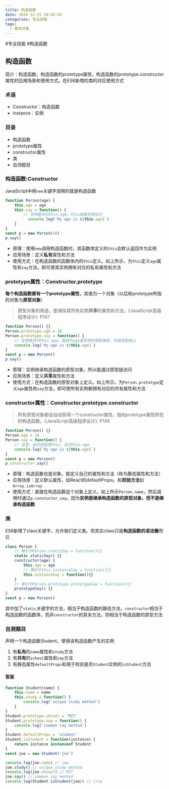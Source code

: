 ```yaml
---
title: 构造函数
date: 2016-12-25 20:45:43
categories: 专业技能
tags:
  - 面向对象
---
```

#专业技能 #构造函数
## 构造函数
简介：构造函数，构造函数的prototype属性，构造函数的prototype.constructor属性的应用场景和使用方式。在ES6新增的类的对应使用方式

<!-- more -->
### 术语
* Constructor：构造函数
* instance：实例

### 目录
* 构造函数
* prototype属性
* constructor属性
* 类
* 自测题目

### 构造函数:Constructor
JavaScript中用`new`关键字调用的就是构造函数
```javascript
function Person(age) {
    this.age = age
    this.say = function() {
        // 实例能访问this.age，this就是实例自己
          console.log(`My age is ${this.age}`)
    }
}
const p = new Person(18)
p.say()
```
* 原理：使用`new`调用构造函数时，其函数体定义的`this`会默认返回作为实例
* 应用场景：定义**私有**属性和方法
* 使用方式：在构造函数的函数体内的`this`定义。如上所示，为`this`定义`age`属性和`say`方法，即可使其实例拥有对应的私有属性和方法

### prototype属性：Constructor.prototype
**每个构造函数都有一个prototype属性**，其值为一个对象（以后称prototype所指的对象为**原型对象**）
> 原型对象的用途，是储存其所有实例**共享**的属性和方法。《JavaScript高级程序设计》P147

```javascript
function Person() {}
Person.prototype.age = 18
Person.prototype.say = function() {
    // 实例能访问this.age，是因为age是实例的原型属性，在其原型链上
    console.log(`My age is ${this.age}`)
}
const p = new Person()
p.say()
```
* 原理：实例继承构造函数的原型对象，所以能通过原型链访问
* 应用场景：定义**共享**属性和方法
* 使用方式：在构造函数的原型对象上定义。如上所示，为`Person.prototype`定义`age`属性和`say`方法，即可使所有实例都拥有对应的共有属性和方法

### constructor属性：Constructor.prototype.constructor
> 所有原型对象都会自动获得一个constructor属性，指向prototype属性所在的构造函数。《JavaScript高级程序设计》P148
  
```javascript
function Person() {}
Person.age = 18
Person.say = function() {
    // 注意，此时还能用this，访问this.age
    console.log(`My age is ${this.age}`)
}
const p = new Person()
p.constructor.say()
```
* 原理：构造函数也是对象，能定义自己的属性和方法（称为静态属性和方法）
* 应用场景：定义默认属性，如React的defaultProps。和**校验方法**如`Array.isArray`
* 使用方式：直接在构造函数这个对象上定义。如上所示`Person.name`，然后调用时通过`p.constuctor.say`。因为**实例是继承构造函数的原型对象，而不是继承构造函数**

### 类
ES6新增了class关键字，允许我们定义类。但其实class只是**构造函数的语法糖**而已
```javascript
class Person {
    // 等价于Person.staticSay = function(){}
    static staticSay() {}
    constructor(age) {
        this.age = age
        // 等价于this.instanceSay = function(){}
        this.instanceSay = function(){}
    }
    // 等价于Person.prototype.prototypeSay = function(){}
    prototypeSay() {}
}
const p = new Person()
```
其中加了`static`关键字的方法，相当于构造函数的静态方法，`constructor`相当于构造函数的函数体，而非`constructor`的其余方法，则相当于构造函数的原型方法

### 自测题目
声明一个构造函数Student，使得该构造函数产生的实例
1. 有**私有**的`name`属性和`study`方法
2. 有**共有**的`school`属性和`say`方法
3. 有静态属性`defaultProps`和用于校验是否`Student`实例的`isStudent`方法

#### 答案
```javascript
function Student(name) {
    this.name = name
    this.study = function() {
        console.log('unique study method')
    }
}
Student.prototype.shcool = 'MIT'
Student.prototype.say = function() {
    console.log('common say method')
}
Student.defaultProps = 'student'
Student.isStudent = function(instance) {
    return instance instanceof Student
}
const joe = new Student('joe')

console.log(joe.name) // joe
joe.study() // unique study method
console.log(joe.shcool) // MIT
joe.say() // common say method
console.log(Student.isStudent(joe)) // true
```